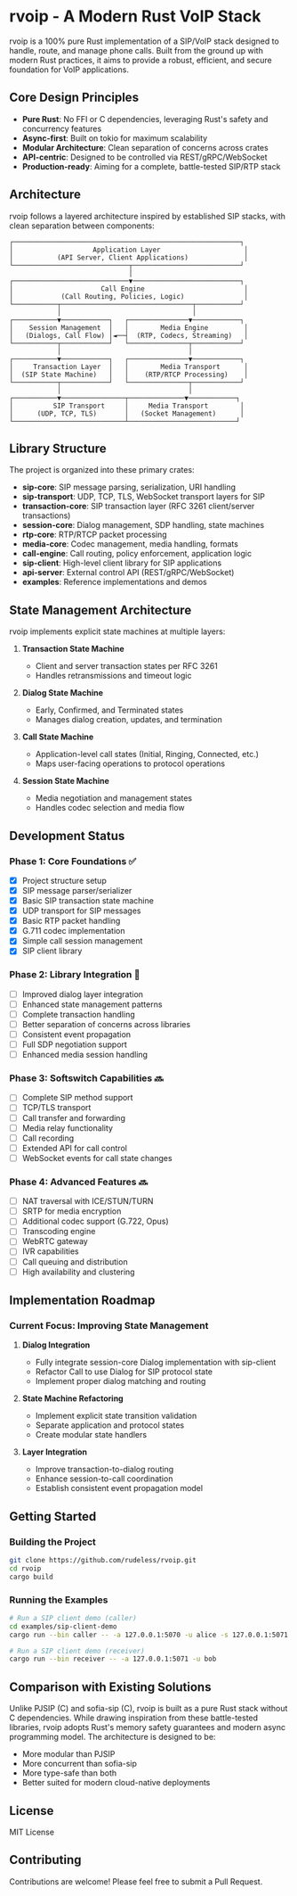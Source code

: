 # rvoip - A Modern Rust VoIP Stack

rvoip is a 100% pure Rust implementation of a SIP/VoIP stack designed to handle, route, and manage phone calls. Built from the ground up with modern Rust practices, it aims to provide a robust, efficient, and secure foundation for VoIP applications.

## Core Design Principles

- **Pure Rust**: No FFI or C dependencies, leveraging Rust's safety and concurrency features
- **Async-first**: Built on tokio for maximum scalability
- **Modular Architecture**: Clean separation of concerns across crates
- **API-centric**: Designed to be controlled via REST/gRPC/WebSocket
- **Production-ready**: Aiming for a complete, battle-tested SIP/RTP stack

## Architecture

rvoip follows a layered architecture inspired by established SIP stacks, with clean separation between components:

```
┌─────────────────────────────────────────────────────────┐
│                    Application Layer                     │
│           (API Server, Client Applications)              │
└─────────────────────────────┬───────────────────────────┘
                              │
┌─────────────────────────────▼───────────────────────────┐
│                      Call Engine                         │
│            (Call Routing, Policies, Logic)               │
└───────────┬─────────────────────────────────┬───────────┘
            │                                 │
┌───────────▼────────────┐   ┌───────────────▼────────────┐
│    Session Management  │   │        Media Engine         │
│   (Dialogs, Call Flow) │◄──┤  (RTP, Codecs, Streaming)   │
└───────────┬────────────┘   └───────────────┬────────────┘
            │                                │
┌───────────▼────────────┐   ┌───────────────▼────────────┐
│     Transaction Layer  │   │        Media Transport      │
│  (SIP State Machine)   │   │    (RTP/RTCP Processing)    │
└───────────┬────────────┘   └───────────────┬────────────┘
            │                                │
┌───────────▼────────────────┬──────────────▼────────────┐
│          SIP Transport     │     Media Transport        │
│      (UDP, TCP, TLS)       │   (Socket Management)      │
└────────────────────────────┴───────────────────────────┘
```

## Library Structure

The project is organized into these primary crates:

- **sip-core**: SIP message parsing, serialization, URI handling
- **sip-transport**: UDP, TCP, TLS, WebSocket transport layers for SIP
- **transaction-core**: SIP transaction layer (RFC 3261 client/server transactions)
- **session-core**: Dialog management, SDP handling, state machines
- **rtp-core**: RTP/RTCP packet processing
- **media-core**: Codec management, media handling, formats
- **call-engine**: Call routing, policy enforcement, application logic
- **sip-client**: High-level client library for SIP applications
- **api-server**: External control API (REST/gRPC/WebSocket)
- **examples**: Reference implementations and demos

## State Management Architecture

rvoip implements explicit state machines at multiple layers:

1. **Transaction State Machine**
   - Client and server transaction states per RFC 3261
   - Handles retransmissions and timeout logic

2. **Dialog State Machine**
   - Early, Confirmed, and Terminated states
   - Manages dialog creation, updates, and termination

3. **Call State Machine**
   - Application-level call states (Initial, Ringing, Connected, etc.)
   - Maps user-facing operations to protocol operations

4. **Session State Machine**
   - Media negotiation and management states
   - Handles codec selection and media flow

## Development Status

### Phase 1: Core Foundations ✅

- [x] Project structure setup
- [x] SIP message parser/serializer
- [x] Basic SIP transaction state machine
- [x] UDP transport for SIP messages
- [x] Basic RTP packet handling
- [x] G.711 codec implementation
- [x] Simple call session management
- [x] SIP client library

### Phase 2: Library Integration 🔄

- [ ] Improved dialog layer integration
- [ ] Enhanced state management patterns
- [ ] Complete transaction handling
- [ ] Better separation of concerns across libraries
- [ ] Consistent event propagation
- [ ] Full SDP negotiation support
- [ ] Enhanced media session handling

### Phase 3: Softswitch Capabilities 🔜

- [ ] Complete SIP method support
- [ ] TCP/TLS transport
- [ ] Call transfer and forwarding
- [ ] Media relay functionality
- [ ] Call recording
- [ ] Extended API for call control
- [ ] WebSocket events for call state changes

### Phase 4: Advanced Features 🔜

- [ ] NAT traversal with ICE/STUN/TURN
- [ ] SRTP for media encryption
- [ ] Additional codec support (G.722, Opus)
- [ ] Transcoding engine
- [ ] WebRTC gateway
- [ ] IVR capabilities
- [ ] Call queuing and distribution
- [ ] High availability and clustering

## Implementation Roadmap

### Current Focus: Improving State Management

1. **Dialog Integration**
   - Fully integrate session-core Dialog implementation with sip-client
   - Refactor Call to use Dialog for SIP protocol state
   - Implement proper dialog matching and routing

2. **State Machine Refactoring**
   - Implement explicit state transition validation
   - Separate application and protocol states
   - Create modular state handlers

3. **Layer Integration**
   - Improve transaction-to-dialog routing
   - Enhance session-to-call coordination
   - Establish consistent event propagation model

## Getting Started

### Building the Project

```bash
git clone https://github.com/rudeless/rvoip.git
cd rvoip
cargo build
```

### Running the Examples

```bash
# Run a SIP client demo (caller)
cd examples/sip-client-demo
cargo run --bin caller -- -a 127.0.0.1:5070 -u alice -s 127.0.0.1:5071 -t sip:bob@example.com

# Run a SIP client demo (receiver)
cargo run --bin receiver -- -a 127.0.0.1:5071 -u bob
```

## Comparison with Existing Solutions

Unlike PJSIP (C) and sofia-sip (C), rvoip is built as a pure Rust stack without C dependencies. While drawing inspiration from these battle-tested libraries, rvoip adopts Rust's memory safety guarantees and modern async programming model. The architecture is designed to be:

- More modular than PJSIP
- More concurrent than sofia-sip
- More type-safe than both
- Better suited for modern cloud-native deployments

## License

MIT License

## Contributing

Contributions are welcome! Please feel free to submit a Pull Request. 